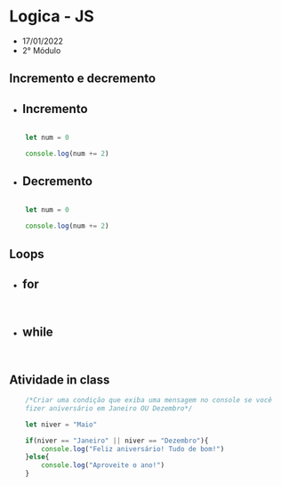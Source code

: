 # Logica - JS
* 17/01/2022
* 2° Módulo

##



## Incremento e decremento

* Incremento
    -

~~~javascript
    
    let num = 0

    console.log(num += 2)

~~~

* Decremento
    -

~~~javascript
    
    let num = 0

    console.log(num += 2)

~~~

## Loops

* for
    -

~~~Javascript



~~~

* while
    -

~~~Javascript



~~~

## Atividade in class

~~~javascript
    /*Criar uma condição que exiba uma mensagem no console se você
    fizer aniversário em Janeiro OU Dezembro*/

    let niver = "Maio"

    if(niver == "Janeiro" || niver == "Dezembro"){
        console.log("Feliz aniversário! Tudo de bom!")
    }else{
        console.log("Aproveite o ano!")
    }

~~~
